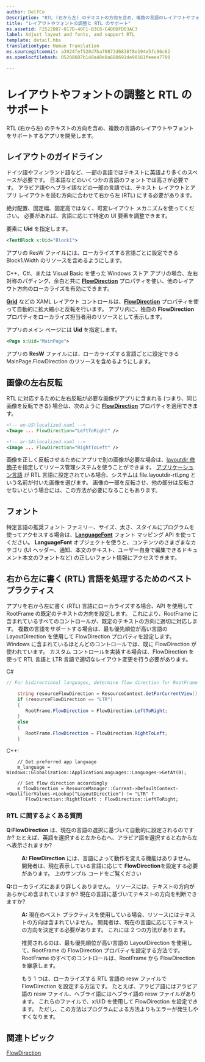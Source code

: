 ```yaml
---
author: DelfCo
Description: "RTL (右から左) のテキストの方向を含め、複数の言語のレイアウトやフォントをサポートするアプリを開発します。"
title: "レイアウトやフォントの調整と RTL のサポート"
ms.assetid: F2522B07-017D-40F1-B3C8-C4D0DFD03AC3
label: Adjust layout and fonts, and support RTL
template: detail.hbs
translationtype: Human Translation
ms.sourcegitcommit: a3924fef520d7ba70873d6838f8e194e5fc96c62
ms.openlocfilehash: 05208607b148a48e8a680691de90161feeea7700

---
```


# <a name="adjust-layout-and-fonts-and-support-rtl"></a>レイアウトやフォントの調整と RTL のサポート
<link rel="stylesheet" href="https://az835927.vo.msecnd.net/sites/uwp/Resources/css/custom.css">

RTL (右から左) のテキストの方向を含め、複数の言語のレイアウトやフォントをサポートするアプリを開発します。

## <a name="layout-guidelines"></a>レイアウトのガイドライン


ドイツ語やフィンランド語など、一部の言語ではテキストに英語より多くのスペースが必要です。 日本語などのいくつかの言語のフォントでは高さが必要です。 アラビア語やヘブライ語などの一部の言語では、テキスト レイアウトとアプリ レイアウトを読む方向に合わせて右から左 (RTL) にする必要があります。

絶対配置、固定幅、固定高ではなく、可変レイアウト メカニズムを使ってください。 必要があれば、言語に応じて特定の UI 要素を調整できます。

要素に **Uid** を指定します。

```XML
<TextBlock x:Uid="Block1">
```

アプリの ResW ファイルには、ローカライズする言語ごとに設定できる Block1.Width のリソースを含めるようにします。

C++、C\#、または Visual Basic を使った Windows ストア アプリの場合、左右対称のパディング、余白と共に [**FlowDirection**](https://msdn.microsoft.com/library/windows/apps/br208716) プロパティを使い、他のレイアウト方向のローカライズを有効にできます。

[**Grid**](https://msdn.microsoft.com/library/windows/apps/br242704) などの XAML レイアウト コントロールは、[**FlowDirection**](https://msdn.microsoft.com/library/windows/apps/br208716) プロパティを使って自動的に拡大縮小と反転を行います。 アプリ内に、独自の **FlowDirection** プロパティをローカライズ担当者用のリソースとして表示します。

アプリのメイン ページには **Uid** を指定します。

```XML
<Page x:Uid="MainPage">
```

アプリの **ResW** ファイルには、ローカライズする言語ごとに設定できる MainPage.FlowDirection のリソースを含めるようにします。


## <a name="mirroring-images"></a>画像の左右反転

RTL に対応するために左右反転が必要な画像がアプリに含まれる (つまり、同じ画像を反転できる) 場合は、次のように [**FlowDirection**](https://msdn.microsoft.com/library/windows/apps/br208716) プロパティを適用できます。

```XML
<!-- en-US\localized.xaml -->
<Image ... FlowDirection="LeftToRight" />

<!-- ar-SA\localized.xaml -->
<Image ... FlowDirection="RightToLeft" />
```


画像を正しく反転させるためにアプリで別の画像が必要な場合は、[layoutdir 修飾子](https://msdn.microsoft.com/library/windows/apps/xaml/hh965324)を指定してリソース管理システムを使うことができます。 [アプリケーション言語](manage-language-and-region.md) が RTL 言語に設定されている場合、システムは file.layoutdir-rtl.png という名前が付いた画像を選びます。 画像の一部を反転させ、他の部分は反転させないという場合には、この方法が必要になることもあります。

## <a name="fonts"></a>フォント

特定言語の推奨フォント ファミリー、サイズ、太さ、スタイルにプログラムを使ってアクセスする場合は、[**LanguageFont**](https://msdn.microsoft.com/library/windows/apps/br206864) フォント マッピング API を使ってください。 **LanguageFont** オブジェクトを使うと、コンテンツのさまざまなカテゴリ (UI ヘッダー、通知、本文のテキスト、ユーザー自身で編集できるドキュメント本文のフォントなど) の正しいフォント情報にアクセスできます。

## <a name="best-practices-for-handling-right-to-left-rtl-languages"></a>右から左に書く (RTL) 言語を処理するためのベスト プラクティス

アプリを右から左に書く (RTL) 言語にローカライズする場合、API を使用して RootFrame の既定のテキストの方向を設定します。 これにより、RootFrame に含まれているすべてのコントロールが、既定のテキストの方向に適切に対応します。  複数の言語をサポートする場合は、最も優先順位が高い言語の LayoutDirection を使用して FlowDirection プロパティを設定します。 Windows に含まれているほとんどのコントロールでは、既に FlowDirection が使われています。 カスタム コントロールを実装する場合は、FlowDirection を使って RTL 言語と LTR 言語で適切なレイアウト変更を行う必要があります。

C#
```csharp    
// For bidirectional languages, determine flow direction for RootFrame and all derived UI.

    string resourceFlowDirection = ResourceContext.GetForCurrentView().QualifierValues["LayoutDirection"];
    if (resourceFlowDirection == "LTR")
    {
       RootFrame.FlowDirection = FlowDirection.LeftToRight;
    }
    else
    {
       RootFrame.FlowDirection = FlowDirection.RightToLeft;
    }
```

C++:
```
    // Get preferred app language
    m_language = Windows::Globalization::ApplicationLanguages::Languages->GetAt(0);
     
    // Set flow direction accordingly
    m_flowDirection = ResourceManager::Current->DefaultContext->QualifierValues->Lookup("LayoutDirection") != "LTR" ? 
       FlowDirection::RightToLeft : FlowDirection::LeftToRight;
```


### <a name="rtl-faq"></a>RTL に関するよくある質問 

<dl>
  <dt> <p><b>Q:</b><b>FlowDirection</b> は、現在の言語の選択に基づいて自動的に設定されるのですか? たとえば、英語を選択すると左から右へ、アラビア語を選択すると右から左へ表示されますか?</p></dt>

  <dd><p><b>A:</b> <b>FlowDirection</b> には、言語によって動作を変える機能はありません。 開発者は、現在表示している言語に応じて <b>FlowDirection</b>を設定する必要があります。 上のサンプル コードをご覧ください</p></dd> 

  <dt> <p><b>Q:</b>ローカライズにあまり詳しくありません。 リソースには、テキストの方向があらかじめ含まれていますか? 現在の言語に基づいてテキストの方向を判断できますか?</p></dt>

  <dd> <p><b>A:</b> 現在のベスト プラクティスを使用している場合、リソースにはテキストの方向は含まれていません。 開発者は、現在の言語に応じてテキストの方向を決定する必要があります。 これには 2 つの方法があります。 </p>
   <p>推奨されるのは、最も優先順位が高い言語の LayoutDirection を使用して、RootFrame の FlowDirection プロパティを設定する方法です。 RootFrame のすべてのコントロールは、RootFrame から FlowDirection を継承します。</p>
   <p>もう 1 つは、ローカライズする RTL 言語の resw ファイルで FlowDirection を設定する方法です。 たとえば、アラビア語にはアラビア語の resw ファイル、ヘブライ語にはヘブライ語の resw ファイルがあります。 これらのファイルで、x:UID を使用して FlowDirection を設定できます。 ただし、この方法はプログラムによる方法よりもエラーが発生しやすくなります。</p></dd>
</dl>


## <a name="related-topics"></a>関連トピック
[FlowDirection](https://msdn.microsoft.com/library/windows/apps/xaml/windows.ui.xaml.frameworkelement.flowdirection.aspx)



<!--HONumber=Dec16_HO2-->


